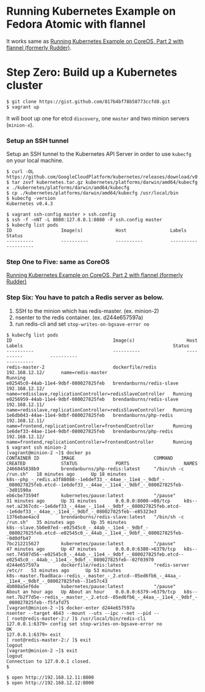# Running Kubernetes Example on Fedora Atomic with flannel

It works same as [Running Kubernetes Example on CoreOS, Part 2 with flannel (formerly Rudder)](https://gist.github.com/YungSang/6177b69f1754f0590dbe).

# Step Zero: Build up a Kubernetes cluster

```
$ git clone https://gist.github.com/817b4bf78b58773ccfd8.git
$ vagrant up
```

It will boot up one for etcd `discovery`, one `master` and two minion servers (`minion-x`).

### Setup an SSH tunnel

Setup an SSH tunnel to the Kubernetes API Server in order to use `kubecfg` on your local machine.

```
$ curl -OL https://github.com/GoogleCloudPlatform/kubernetes/releases/download/v0.4.3/kubernetes.tar.gz
$ tar zxvf kubernetes.tar.gz kubernetes/platforms/darwin/amd64/kubecfg
x ./kubernetes/platforms/darwin/amd64/kubecfg
$ cp ./kubernetes/platforms/darwin/amd64/kubecfg /usr/local/bin
$ kubecfg -version
Kubernetes v0.4.3
```

```
$ vagrant ssh-config master > ssh.config
$ ssh -f -nNT -L 8080:127.0.0.1:8080 -F ssh.config master
$ kubecfg list pods
ID                  Image(s)            Host                Labels              Status
----------          ----------          ----------          ----------          ----------

```

### Step One to Five: same as CoreOS
[Running Kubernetes Example on CoreOS, Part 2 with flannel (formerly Rudder)](https://gist.github.com/YungSang/6177b69f1754f0590dbe)

### Step Six: You have to patch a Redis server as below.

1. SSH to the minion which has redis-master. (ex. minion-2)
2. nsenter to the redis container. (ex. d244e657597a)
3. run redis-cli and set `stop-writes-on-bgsave-error no`

```
$ kubecfg list pods
ID                                     Image(s)                   Host                Labels                                                       Status
----------                             ----------                 ----------          ----------                                                   ----------
redis-master-2                         dockerfile/redis           192.168.12.12/      name=redis-master                                            Running
e02545c0-44ab-11e4-9dbf-080027825feb   brendanburns/redis-slave   192.168.12.12/      name=redisslave,replicationController=redisSlaveController   Running
e0256959-44ab-11e4-9dbf-080027825feb   brendanburns/redis-slave   192.168.12.11/      name=redisslave,replicationController=redisSlaveController   Running
1e6db043-44ae-11e4-9dbf-080027825feb   brendanburns/php-redis     192.168.12.11/      name=frontend,replicationController=frontendController       Running
1e6def33-44ae-11e4-9dbf-080027825feb   brendanburns/php-redis     192.168.12.12/      name=frontend,replicationController=frontendController       Running
$ vagrant ssh minion-2
[vagrant@minion-2 ~]$ docker ps
CONTAINER ID        IMAGE                             COMMAND                CREATED             STATUS              PORTS                    NAMES
2466045838b9        brendanburns/php-redis:latest     "/bin/sh -c /run.sh"   18 minutes ago      Up 18 minutes                                k8s--php_-_redis.a3f88088--1e6def33_-_44ae_-_11e4_-_9dbf_-_080027825feb.etcd--1e6def33_-_44ae_-_11e4_-_9dbf_-_080027825feb--3d01590a
eb6cbe73594f        kubernetes/pause:latest           "/pause"               31 minutes ago      Up 31 minutes       0.0.0.0:8000->80/tcp     k8s--net.a2367cdc--1e6def33_-_44ae_-_11e4_-_9dbf_-_080027825feb.etcd--1e6def33_-_44ae_-_11e4_-_9dbf_-_080027825feb--e85323e3
1376ebae4acd        brendanburns/redis-slave:latest   "/bin/sh -c /run.sh"   35 minutes ago      Up 35 minutes                                k8s--slave.5b0e07ed--e02545c0_-_44ab_-_11e4_-_9dbf_-_080027825feb.etcd--e02545c0_-_44ab_-_11e4_-_9dbf_-_080027825feb--0d0dfb47
7bc212215627        kubernetes/pause:latest           "/pause"               47 minutes ago      Up 47 minutes       0.0.0.0:6380->6379/tcp   k8s--net.74507d56--e02545c0_-_44ab_-_11e4_-_9dbf_-_080027825feb.etcd--e02545c0_-_44ab_-_11e4_-_9dbf_-_080027825feb--02f03970
d244e657597a        dockerfile/redis:latest           "redis-server /etc/r   53 minutes ago      Up 53 minutes                                k8s--master.fbad8aca--redis_-_master_-_2.etcd--05ed6fb6_-_44aa_-_11e4_-_9dbf_-_080027825feb--31e57c43
4b008a5ef6de        kubernetes/pause:latest           "/pause"               About an hour ago   Up About an hour    0.0.0.0:6379->6379/tcp   k8s--net.7b2f7d5e--redis_-_master_-_2.etcd--05ed6fb6_-_44aa_-_11e4_-_9dbf_-_080027825feb--f5fafd75
[vagrant@minion-2 ~]$ docker-enter d244e657597a
nsenter --target 4643 --mount --uts --ipc --net --pid --
[ root@redis-master-2:/ ]$ /usr/local/bin/redis-cli
127.0.0.1:6379> config set stop-writes-on-bgsave-error no
OK
127.0.0.1:6379> exit
[ root@redis-master-2:/ ]$ exit
logout
[vagrant@minion-2 ~]$ exit
logout
Connection to 127.0.0.1 closed.
$ 
```

```
$ open http://192.168.12.11:8000
$ open http://192.168.12.12:8000
```
